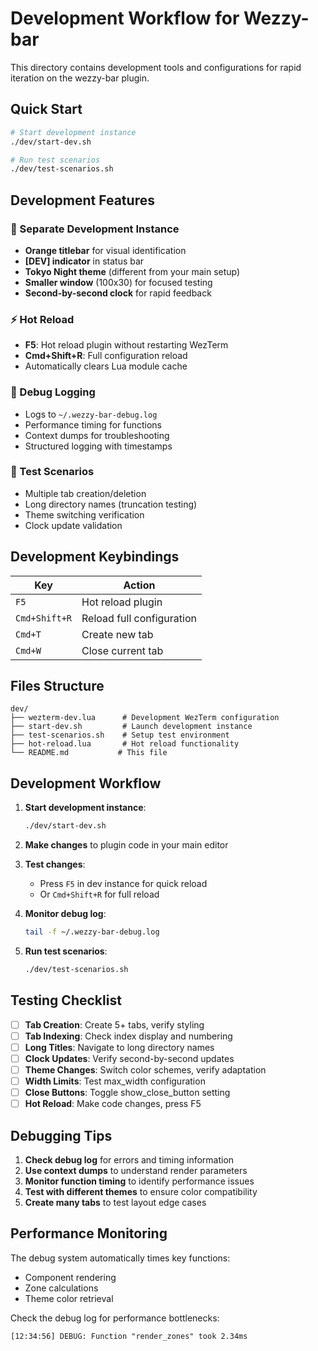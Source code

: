 # Development Workflow for Wezzy-bar

This directory contains development tools and configurations for rapid iteration on the wezzy-bar plugin.

## Quick Start

```bash
# Start development instance
./dev/start-dev.sh

# Run test scenarios
./dev/test-scenarios.sh
```

## Development Features

### 🚀 Separate Development Instance
- **Orange titlebar** for visual identification
- **[DEV] indicator** in status bar
- **Tokyo Night theme** (different from your main setup)
- **Smaller window** (100x30) for focused testing
- **Second-by-second clock** for rapid feedback

### ⚡ Hot Reload
- **F5**: Hot reload plugin without restarting WezTerm
- **Cmd+Shift+R**: Full configuration reload
- Automatically clears Lua module cache

### 🐛 Debug Logging
- Logs to `~/.wezzy-bar-debug.log`
- Performance timing for functions
- Context dumps for troubleshooting
- Structured logging with timestamps

### 🧪 Test Scenarios
- Multiple tab creation/deletion
- Long directory names (truncation testing)
- Theme switching verification
- Clock update validation

## Development Keybindings

| Key | Action |
|-----|--------|
| `F5` | Hot reload plugin |
| `Cmd+Shift+R` | Reload full configuration |
| `Cmd+T` | Create new tab |
| `Cmd+W` | Close current tab |

## Files Structure

```
dev/
├── wezterm-dev.lua      # Development WezTerm configuration
├── start-dev.sh         # Launch development instance
├── test-scenarios.sh    # Setup test environment
├── hot-reload.lua       # Hot reload functionality
└── README.md           # This file
```

## Development Workflow

1. **Start development instance**:
   ```bash
   ./dev/start-dev.sh
   ```

2. **Make changes** to plugin code in your main editor

3. **Test changes**:
   - Press `F5` in dev instance for quick reload
   - Or `Cmd+Shift+R` for full reload

4. **Monitor debug log**:
   ```bash
   tail -f ~/.wezzy-bar-debug.log
   ```

5. **Run test scenarios**:
   ```bash
   ./dev/test-scenarios.sh
   ```

## Testing Checklist

- [ ] **Tab Creation**: Create 5+ tabs, verify styling
- [ ] **Tab Indexing**: Check index display and numbering
- [ ] **Long Titles**: Navigate to long directory names
- [ ] **Clock Updates**: Verify second-by-second updates
- [ ] **Theme Changes**: Switch color schemes, verify adaptation
- [ ] **Width Limits**: Test max_width configuration
- [ ] **Close Buttons**: Toggle show_close_button setting
- [ ] **Hot Reload**: Make code changes, press F5

## Debugging Tips

1. **Check debug log** for errors and timing information
2. **Use context dumps** to understand render parameters
3. **Monitor function timing** to identify performance issues
4. **Test with different themes** to ensure color compatibility
5. **Create many tabs** to test layout edge cases

## Performance Monitoring

The debug system automatically times key functions:
- Component rendering
- Zone calculations
- Theme color retrieval

Check the debug log for performance bottlenecks:
```
[12:34:56] DEBUG: Function "render_zones" took 2.34ms
```